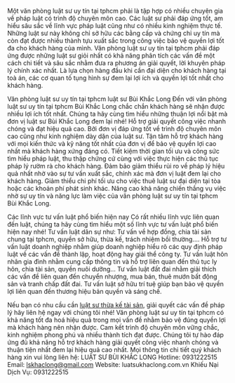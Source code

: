 Một văn phòng luật sư uy tín tại tphcm phải là tập hợp có nhiều chuyên gia về pháp luật có trình độ chuyên môn cao. Các luật sư phải đáp ứng tốt, am hiểu sâu sắc về lĩnh vực pháp luật cũng như có nhiều kinh nghiệm thực tế. Những luật sư này không chỉ sở hữu các bằng cấp và chứng chỉ uy tín mà còn đạt được nhiều thành tựu xuất sắc trong công việc bảo vệ quyền lợi tốt đa cho khách hàng của mình.
Văn phòng luật sư uy tín tại tphcm phải đáp ứng được những luật sư giỏi nhất có khả năng phân tích các vấn đề một cách chi tiết và sâu sắc nhằm đưa ra phương án giải quyết, lời khuyên pháp lý chính xác nhất. Là lựa chọn hàng đầu khi cần đại diện cho khách hàng tại toà án, các cơ quan tố tụng hình sự đem lại lợi ích và quyền lợi tốt nhất cho khách hàng.

Văn phòng luật sư uy tín tại tphcm luật sư Bùi Khắc Long
Đến với văn phòng luật sư uy tín tại tphcm Bùi Khắc Long chắc chắn khách hàng sẽ nhận được nhiều lợi ích tốt nhất. Chúng ta hãy cùng tìm hiểu những thuận lợi nổi bật mà đơn vị luật sư Bùi Khắc Long đem lại nhé!
Hỗ trợ giải quyết công việc nhanh chóng và đạt hiệu quả cao. Bởi đơn vị đáp ứng tốt về trình độ chuyên môn cao cũng như kinh nghiệm dày dặn của luật sư.
Tận tâm hỗ trợ khách hàng với mọi kiến thức và kỹ năng tốt nhất của đơn vị để bảo vệ quyền lợi cao nhất mà khách hàng xứng đáng có.
Tiết kiệm thời gian tối ưu và công sức tìm hiểu pháp luật, thu thập chứng cứ cùng với việc thực hiện các thủ tục pháp lý rườm rà cho khách hàng.
Đảm bảo giảm thiểu rủi ro về pháp lý hiệu quả nhất nhờ vào sự tư vấn xuất sắc, chính xác mà đơn vị luật đem lại cho khách hàng.
Giảm thiểu chi phí tối ưu cho việc thuê luật sư đại diện tại tòa hoặc các khoản phí phát sinh khác.
Nâng cao khả năng chiến thắng vụ việc nhờ sự uy tín và năng lực làm việc của văn phòng luật sư uy tín tại tphcm Bùi Khắc Long.

Các lĩnh vực tư vấn luật phổ biến hiện nay
Có rất nhiều lĩnh vực liên quan đến luật, chúng ta hãy cùng tìm hiểu một số lĩnh vực tư vấn luật phổ biến hiện nay nhé!
Tư vấn luật dân sự như: Tư vấn về hợp đồng, chia tài sản chung tại tphcm, quyền sở hữu, thừa kế, trách nhiệm bồi thường….
Hỗ trợ tư vấn luật doanh nghiệp  nhằm giúp doanh nghiệp hiểu rõ các quy định pháp luật về các vấn đề thành lập, hoạt động hay giải thể công ty.
Tư vấn luật hôn nhân gia đình nhằm cung cấp thông tin và hỗ trợ liên quan đến thủ tục ly hôn, chia tài sản, quyền nuôi dưỡng…
Tư vấn luật đất đai nhằm giải thích các vấn đề liên quan đến chuyển nhượng, mua bán, thuê mướn bất động sản và tranh chấp đất đai.
Tư vấn luật sở hữu trí tuệ giúp bạn bảo vệ quyền lợi liên quan đến thương hiệu bản quyền và sáng chế.

Nếu bạn có nhu cầu cần  [luật sư thừa kế tài sản](https://luatsukhaclong.vn/), giải quyết các vấn đề pháp lý hãy liên hệ ngay với chúng tôi nhé! Văn phòng luật sư uy tín tại tphcm có khả năng tốt đa hoá hiệu quả trong mọi vấn đề nhằm bảo vệ đúng quyền lợi mà khách hàng nên nhận được.
Cam kết trình độ chuyên môn vững chắc, kinh nghiệm phong phú và nhiều thành tích đạt được. Chúng tôi tự hào đáp ứng đủ khả năng hỗ trợ khách hàng giải quyết công việc nhanh chóng và thuận tiện nhất đem lại hiệu quả cao nhất.
Mọi thông tin chi tiết quý khách hàng xin vui lòng liên hệ:
LUẬT SƯ BÙI KHẮC LONG
Hotline: 0931222515
Email: lskhaclong@gmail.com
Website: luatsukhaclong.com.vn
Khiếu Nại Dịch Vụ: 0931222515










